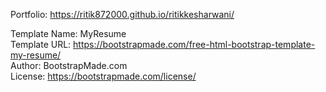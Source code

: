 Portfolio: https://ritik872000.github.io/ritikkesharwani/ <br>

Template Name: MyResume<br>
Template URL: https://bootstrapmade.com/free-html-bootstrap-template-my-resume/<br>
Author: BootstrapMade.com<br>
License: https://bootstrapmade.com/license/<br>
